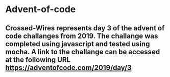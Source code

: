 # Advent-of-code

## Crossed-Wires represents day 3 of the advent of code challanges from 2019. The challange was completed using javascript and tested using mocha. A link to the challange can be accessed at the following URL https://adventofcode.com/2019/day/3
